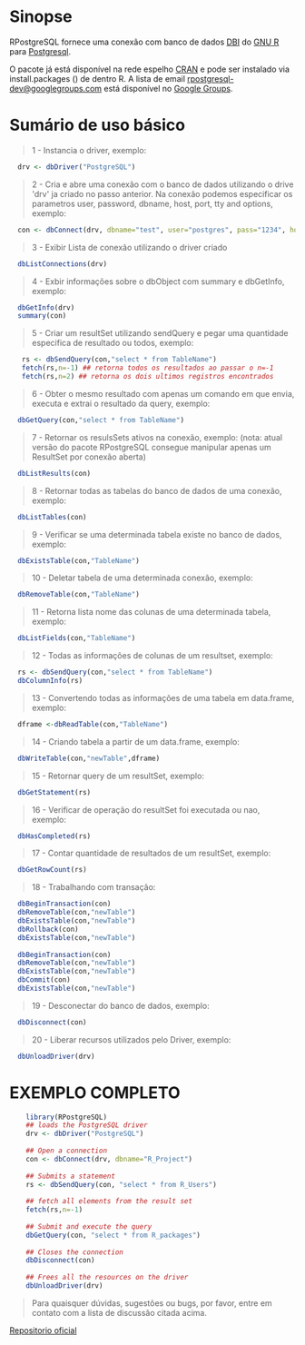 # Sinopse

RPostgreSQL fornece uma conexão com banco de dados [DBI] do [GNU R] para [Postgresql].

O pacote já está disponível na rede espelho [CRAN] e pode ser instalado via install.packages () de dentro R. A lista de email rpostgresql-dev@googlegroups.com está disponível no [Google Groups].

# Sumário de uso básico

 > 1 - Instancia o driver, exemplo:
  ```R
    drv <- dbDriver("PostgreSQL")
  ```
  
 > 2 - Cria e abre uma conexão com o banco de dados utilizando o drive 'drv' ja criado no passo anterior. Na conexão podemos especificar os parametros user, password, dbname, host, port, tty and options, exemplo:
  ```R
    con <- dbConnect(drv, dbname="test", user="postgres", pass="1234", host="localhost", port="5432")
  ```
  
 > 3 - Exibir Lista de conexão utilizando o driver criado
  ```R
    dbListConnections(drv)
  ```
 > 4 - Exbir informações sobre o dbObject com summary e dbGetInfo, exemplo:
  ```R
    dbGetInfo(drv)
    summary(con)
  ```
 > 5 - Criar um resultSet utilizando sendQuery e pegar uma quantidade especifica de resultado ou todos, exemplo:
  ```R
     rs <- dbSendQuery(con,"select * from TableName")
     fetch(rs,n=-1) ## retorna todos os resultados ao passar o n=-1
     fetch(rs,n=2) ## retorna os dois ultimos registros encontrados
   ```
 > 6 - Obter o mesmo resultado com apenas um comando em que envia, executa e extrai o resultado da query, exemplo:
   ```R
     dbGetQuery(con,"select * from TableName")
   ```
 > 7 - Retornar os resulsSets ativos na conexão, exemplo: (nota:  atual versão do pacote RPostgreSQL consegue manipular apenas um ResultSet por conexão aberta)
  ```R
    dbListResults(con)
  ```
 > 8 - Retornar todas as tabelas do banco de dados de uma conexão, exemplo:
  ```R
    dbListTables(con)
  ```
 > 9 - Verificar se uma determinada tabela existe no banco de dados, exemplo:
  ```R
    dbExistsTable(con,"TableName")
  ```
 > 10 - Deletar tabela de uma determinada conexão, exemplo:
  ```R
    dbRemoveTable(con,"TableName")
  ```
 > 11 - Retorna lista nome das colunas de uma determinada tabela, exemplo:
  ```R
    dbListFields(con,"TableName")
  ```
 > 12 - Todas as informações de colunas de um resultset, exemplo:
  ```R
    rs <- dbSendQuery(con,"select * from TableName")
    dbColumnInfo(rs)
  ```
 > 13 - Convertendo todas as informações de uma tabela em data.frame, exemplo:
  ```R
    dframe <-dbReadTable(con,"TableName") 
  ```
 > 14 - Criando tabela a partir de um data.frame, exemplo:
  ```R
    dbWriteTable(con,"newTable",dframe)
  ```
 > 15 - Retornar query de um resultSet, exemplo:
  ```R
    dbGetStatement(rs)
  ```
 > 16 - Verificar de operação do resultSet foi executada ou nao, exemplo:
  ```R
    dbHasCompleted(rs)
  ```
 > 17 - Contar quantidade de resultados de um resultSet, exemplo:
  ```R
    dbGetRowCount(rs)
  ```
 > 18 - Trabalhando com transação:
  
  ```R
    dbBeginTransaction(con)
    dbRemoveTable(con,"newTable")
    dbExistsTable(con,"newTable")
    dbRollback(con)
    dbExistsTable(con,"newTable")
    
    dbBeginTransaction(con)
    dbRemoveTable(con,"newTable")
    dbExistsTable(con,"newTable")
    dbCommit(con)
    dbExistsTable(con,"newTable")
  ```
 > 19 - Desconectar do banco de dados, exemplo:
  ```R
    dbDisconnect(con)
  ```
 > 20 - Liberar recursos utilizados pelo Driver, exemplo:
  ```R
    dbUnloadDriver(drv)
  ```
  
# EXEMPLO COMPLETO

```R
    library(RPostgreSQL)
    ## loads the PostgreSQL driver
    drv <- dbDriver("PostgreSQL")
    
    ## Open a connection
    con <- dbConnect(drv, dbname="R_Project")
    
    ## Submits a statement
    rs <- dbSendQuery(con, "select * from R_Users")
    
    ## fetch all elements from the result set
    fetch(rs,n=-1)
    
    ## Submit and execute the query
    dbGetQuery(con, "select * from R_packages")
    
    ## Closes the connection
    dbDisconnect(con)
    
    ## Frees all the resources on the driver
    dbUnloadDriver(drv)
```


> Para quaisquer dúvidas, sugestões ou bugs, por favor, entre em contato com a lista de discussão citada acima.

[Repositorio oficial]

[DBI]:http://stat.bell-labs.com/RS-DBI/index.html
[GNU R]: http://www.r-project.org/
[Postgresql]:http://www.postgresql.org/
[Google Groups]:https://groups.google.com/forum/?pli=1#!forum/rpostgresql-dev
[Repositorio oficial]:https://code.google.com/p/rpostgresql/
[CRAN]:http://cran.r-project.org/web/packages/RPostgreSQL/index.html
